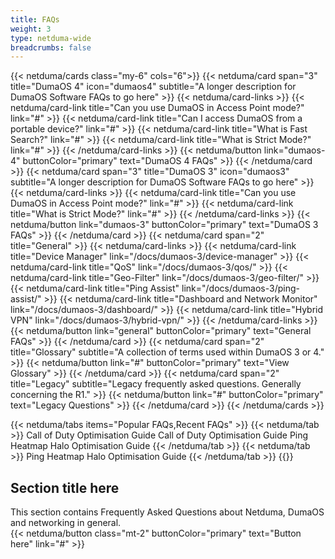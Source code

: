 ```yaml
---
title: FAQs
weight: 3
type: netduma-wide
breadcrumbs: false
---
```


{{< netduma/cards class="my-6" cols="6">}}
  {{< netduma/card span="3" title="DumaOS 4" icon="dumaos4" subtitle="A longer description for DumaOS Software FAQs to go here" >}}
    {{< netduma/card-links >}}
      {{< netduma/card-link title="Can you use DumaOS in Access Point mode?" link="#" >}}
      {{< netduma/card-link title="Can I access DumaOS from a portable device?" link="#" >}}
      {{< netduma/card-link title="What is Fast Search?" link="#" >}}
      {{< netduma/card-link title="What is Strict Mode?" link="#" >}}
    {{< /netduma/card-links >}}
    {{< netduma/button link="dumaos-4" buttonColor="primary" text="DumaOS 4 FAQs" >}}
  {{< /netduma/card >}}
  {{< netduma/card span="3" title="DumaOS 3" icon="dumaos3" subtitle="A longer description for DumaOS Software FAQs to go here" >}}
    {{< netduma/card-links >}}
      {{< netduma/card-link title="Can you use DumaOS in Access Point mode?" link="#" >}}
      {{< netduma/card-link title="What is Strict Mode?" link="#" >}}
    {{< /netduma/card-links >}}
    {{< netduma/button link="dumaos-3" buttonColor="primary" text="DumaOS 3 FAQs" >}}
  {{< /netduma/card >}}
  {{< netduma/card span="2" title="General" >}}
    {{< netduma/card-links >}}
      {{< netduma/card-link title="Device Manager" link="/docs/dumaos-3/device-manager" >}}
      {{< netduma/card-link title="QoS" link="/docs/dumaos-3/qos/" >}}
      {{< netduma/card-link title="Geo-Filter" link="/docs/dumaos-3/geo-filter/" >}}
      {{< netduma/card-link title="Ping Assist" link="/docs/dumaos-3/ping-assist/" >}}
      {{< netduma/card-link title="Dashboard and Network Monitor" link="/docs/dumaos-3/dashboard/" >}}
      {{< netduma/card-link title="Hybrid VPN" link="/docs/dumaos-3/hybrid-vpn/" >}}
    {{< /netduma/card-links >}}
    {{< netduma/button link="general" buttonColor="primary" text="General FAQs" >}}
  {{< /netduma/card >}}
  {{< netduma/card span="2" title="Glossary" subtitle="A collection of terms used within DumaOS 3 or 4." >}}
    {{< netduma/button link="#" buttonColor="primary" text="View Glossary" >}}
  {{< /netduma/card >}}
  {{< netduma/card span="2" title="Legacy" subtitle="Legacy frequently asked questions. Generally concerning the R1." >}}
    {{< netduma/button link="#" buttonColor="primary" text="Legacy Questions" >}}
  {{< /netduma/card >}}
{{< /netduma/cards >}}

<div class="flex gap-8 mt-4">
  <div class="flex-1 basis-1/5">
    {{< netduma/tabs items="Popular FAQs,Recent FAQs" >}}
      {{< netduma/tab >}}  
        <a class="my-2 text-text-primary hover:text-primary-main transition-colors no-underline cursor-pointer">Call of Duty Optimisation Guide</a>
        <a class="my-2 text-text-primary hover:text-primary-main transition-colors no-underline cursor-pointer">Call of Duty Optimisation Guide</a>
        <a class="my-2 text-text-primary hover:text-primary-main transition-colors no-underline cursor-pointer">Ping Heatmap</a>
        <a class="my-2 text-text-primary hover:text-primary-main transition-colors no-underline cursor-pointer">Halo Optimisation Guide</a>
      {{< /netduma/tab >}}
      {{< netduma/tab >}}
        <a class="my-2 text-text-primary hover:text-primary-main transition-colors no-underline cursor-pointer">Ping Heatmap</a>
        <a class="my-2 text-text-primary hover:text-primary-main transition-colors no-underline cursor-pointer">Halo Optimisation Guide</a>
      {{< /netduma/tab >}}
    {{</ netduma/tabs >}}
  </div>
  <div class="flex-1 flex flex-col gap-2">
    <h2 class="m-0">Section title here</h2>
    <div>This section contains Frequently Asked Questions about Netduma, DumaOS and networking in general.</div>
    {{< netduma/button class="mt-2" buttonColor="primary" text="Button here" link="#" >}}
  </div>
</div>